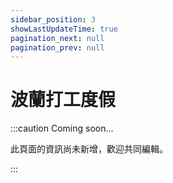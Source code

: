 ```yaml
---
sidebar_position: 3
showLastUpdateTime: true
pagination_next: null
pagination_prev: null
---
```


# 波蘭打工度假

:::caution Coming soon...

此頁面的資訊尚未新增，歡迎共同編輯。

:::